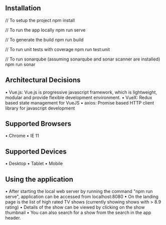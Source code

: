 ## Installation

// To setup the project 
npm install

// To run the app locally
npm run serve

// To generate the build
npm run build

// To run unit tests with coverage
npm run test:unit

// To run sonarqube (assuming sonarqube and sonar scanner are installed)
npm run sonar



## Architectural Decisions

•	Vue.js:  Vue.js is progressive javascript framework, which is lightweight, modular and provide flexible development environment.
•	VueX:  Redux based state management for VueJS
•	axios:  Promise based HTTP client library for javascript development


## Supported Browsers
• Chrome
• IE 11

## Supported Devices
• Desktop
• Tablet
• Mobile

## Using the application
• After starting the local web server by running the command "npm run serve", application can be accessed from localhost:8080
• On the landing page is the list of high rated TV shows (currently showing shows with > 8.9 rating)
• Details of the show can be viewed by clicking on the show thumbnail
• You can also search for a show from the search in the app header.
